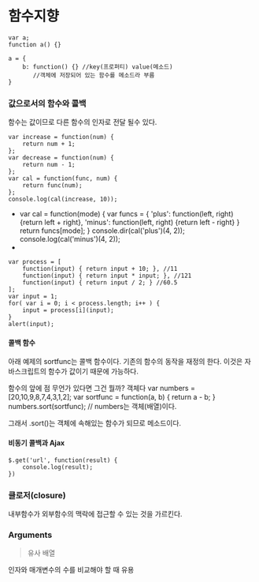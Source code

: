 # 함수지향

    var a;
    function a() {}

    a = {
        b: function() {} //key(프로퍼티) value(메소드)
           //객체에 저장되어 있는 함수를 메소드라 부름
    }
### 값으로서의 함수와 콜백
함수는 값이므로 다른 함수의 인자로 전달 될수 있다.

    var increase = function(num) {
        return num + 1;
    };
    var decrease = function(num) {
        return num - 1;
    };
    var cal = function(func, num) {
        return func(num);
    };
    console.log(cal(increase, 10));
-
    var cal = function(mode) {
        var funcs = {
            'plus': function(left, right) {return left + right},
            'minus': function(left, right) {return left - right}
        }
        return funcs[mode];
    }
    console.dir(cal('plus')(4, 2));
    console.log(cal('minus')(4, 2));
-

    var process = [
        function(input) { return input + 10; }, //11
        function(input) { return input * input; }, //121
        function(input) { return input / 2; } //60.5
    ];
    var input = 1;
    for( var i = 0; i < process.length; i++ ) {
        input = process[i](input);
    }
    alert(input);

#### 콜백 함수
아래 예제의 sortfunc는 콜백 함수이다. 기존의 함수의 동작을 재정의 한다.
이것은 자바스크립트의 함수가 값이기 때문에 가능하다.

함수의 앞에 점 무언가 있다면 그건 뭘까? 객체다
    var numbers = [20,10,9,8,7,4,3,1,2];
    var sortfunc = function(a, b) {
        return a - b;
    }
    numbers.sort(sortfunc); // numbers는 객체(배열)이다.

그래서 .sort()는 객체에 속해있는 함수가 되므로 메소드이다.

#### 비동기 콜백과 Ajax

    $.get('url', function(result) {
        console.log(result);
    })

### 클로저(closure)
내부함수가 외부함수의 맥락에 접근할 수 있는 것을 가르킨다.

### Arguments
>유사 배열

인자와 매개변수의 수를 비교해야 할 때 유용
